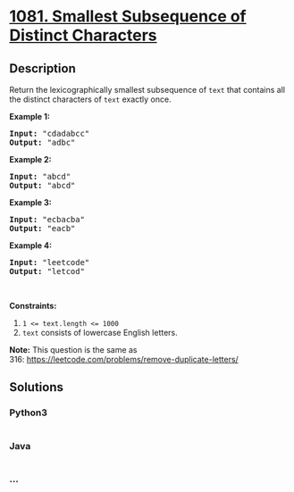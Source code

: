 # [1081. Smallest Subsequence of Distinct Characters](https://leetcode.com/problems/smallest-subsequence-of-distinct-characters)

## Description
<p>Return the lexicographically smallest subsequence of <code>text</code> that contains all the distinct characters of <code>text</code> exactly once.</p>

<p><strong>Example 1:</strong></p>

<pre>
<strong>Input: </strong><span id="example-input-1-1">&quot;cdadabcc&quot;</span>
<strong>Output: </strong><span id="example-output-1">&quot;adbc&quot;</span>
</pre>

<div>
<p><strong>Example 2:</strong></p>

<pre>
<strong>Input: </strong><span id="example-input-2-1">&quot;abcd&quot;</span>
<strong>Output: </strong><span id="example-output-2">&quot;abcd&quot;</span>
</pre>

<div>
<p><strong>Example 3:</strong></p>

<pre>
<strong>Input: </strong><span id="example-input-3-1">&quot;ecbacba&quot;</span>
<strong>Output: </strong><span id="example-output-3">&quot;eacb&quot;</span>
</pre>

<div>
<p><strong>Example 4:</strong></p>

<pre>
<strong>Input: </strong><span id="example-input-4-1">&quot;leetcode&quot;</span>
<strong>Output: </strong><span id="example-output-4">&quot;letcod&quot;</span>
</pre>

<p>&nbsp;</p>

<p><strong>Constraints:</strong></p>

<ol>
	<li><code>1 &lt;= text.length &lt;= 1000</code></li>
	<li><code>text</code> consists of lowercase English letters.</li>
</ol>

<p><strong>Note:</strong> This question is the same as 316:&nbsp;<a href="https://leetcode.com/problems/remove-duplicate-letters/">https://leetcode.com/problems/remove-duplicate-letters/</a></p>
</div>
</div>
</div>



## Solutions


<!-- tabs:start -->

### **Python3**

```python

```

### **Java**

```java

```

### **...**
```

```

<!-- tabs:end -->